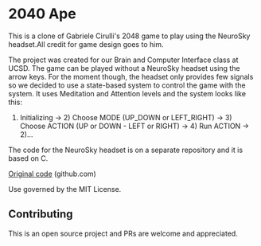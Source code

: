 # 2040 Ape

This is a clone of Gabriele Cirulli's 2048 game to play using the NeuroSky headset.All credit for game design goes to him.

The project was created for our Brain and Computer Interface class at UCSD. The game can be played without a NeuroSky headset using the arrow keys. For the moment though, the headset only provides few signals so we decided to use a state-based system to control the game with the system. It uses Meditation and Attention levels and the system looks like this:

1) Initializing -> 2) Choose MODE (UP_DOWN or LEFT_RIGHT) -> 3) Choose ACTION (UP or DOWN - LEFT or RIGHT) -> 4) Run ACTION -> 2)...

The code for the NeuroSky headset is on a separate repository and it is based on C.

[Original code](https://github.com/gabrielecirulli/2048) (github.com)

Use governed by the MIT License.

## Contributing

This is an open source project and PRs are welcome and appreciated.
